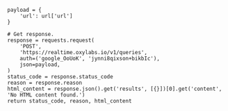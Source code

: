     payload = {
        'url': url['url']
    }

    # Get response.
    response = requests.request(
        'POST',
        'https://realtime.oxylabs.io/v1/queries',
        auth=('google_OoUoK', 'jynni8qixson+bikbIc'),
        json=payload,
    )
    status_code = response.status_code
    reason = response.reason
    html_content = response.json().get('results', [{}])[0].get('content', 'No HTML content found.')
    return status_code, reason, html_content
